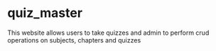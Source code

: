 # quiz_master
This website allows users to take quizzes and admin to perform crud operations on subjects, chapters and quizzes
